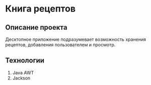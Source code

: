 # Книга рецептов

## Описание проекта
Десктопное приложение подразумевает возможность хранения рецептов, добавления пользователем и просмотр.   

## Технологии
1. Java AWT
2. Jackson